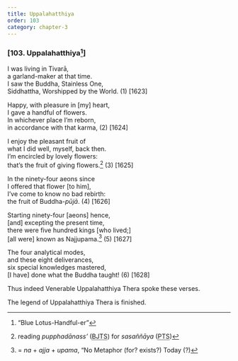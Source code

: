 ```yaml
---
title: Uppalahatthiya
order: 103
category: chapter-3
---
```


### \[103. Uppalahatthiya[^1]\]

I was living in Tivarā,  
a garland-maker at that time.  
I saw the Buddha, Stainless One,  
Siddhattha, Worshipped by the World. (1) \[1623\]

Happy, with pleasure in \[my\] heart,  
I gave a handful of flowers.  
In whichever place I’m reborn,  
in accordance with that karma, (2) \[1624\]

I enjoy the pleasant fruit of  
what I did well, myself, back then.  
I’m encircled by lovely flowers:  
that’s the fruit of giving flowers.[^2] (3) \[1625\]

In the ninety-four aeons since  
I offered that flower \[to him\],  
I’ve come to know no bad rebirth:  
the fruit of Buddha-*pūjā*. (4) \[1626\]

Starting ninety-four \[aeons\] hence,  
\[and\] excepting the present time,  
there were five hundred kings \[who lived;\]  
\[all were\] known as Najjupama.[^3] (5) \[1627\]

The four analytical modes,  
and these eight deliverances,  
six special knowledges mastered,  
\[I have\] done what the Buddha taught! (6) \[1628\]

Thus indeed Venerable Uppalahatthiya Thera spoke these verses.

The legend of Uppalahatthiya Thera is finished.

[^1]: “Blue Lotus-Handful-er”

[^2]: reading *pupphadānass’* (<abbr title="Buddha Jayanthi Tripitaka Series">BJTS</abbr>) for *sasaññāya* (<abbr title="Pali Text Society">PTS</abbr>)

[^3]: = *na* + *ajja* + *upama*, “No Metaphor (for? exists?) Today (?)
